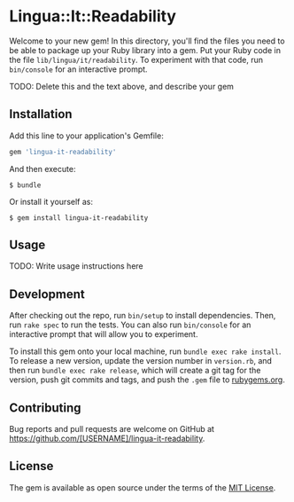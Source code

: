 # Lingua::It::Readability

Welcome to your new gem! In this directory, you'll find the files you need to be able to package up your Ruby library into a gem. Put your Ruby code in the file `lib/lingua/it/readability`. To experiment with that code, run `bin/console` for an interactive prompt.

TODO: Delete this and the text above, and describe your gem

## Installation

Add this line to your application's Gemfile:

```ruby
gem 'lingua-it-readability'
```

And then execute:

    $ bundle

Or install it yourself as:

    $ gem install lingua-it-readability

## Usage

TODO: Write usage instructions here

## Development

After checking out the repo, run `bin/setup` to install dependencies. Then, run `rake spec` to run the tests. You can also run `bin/console` for an interactive prompt that will allow you to experiment.

To install this gem onto your local machine, run `bundle exec rake install`. To release a new version, update the version number in `version.rb`, and then run `bundle exec rake release`, which will create a git tag for the version, push git commits and tags, and push the `.gem` file to [rubygems.org](https://rubygems.org).

## Contributing

Bug reports and pull requests are welcome on GitHub at https://github.com/[USERNAME]/lingua-it-readability.


## License

The gem is available as open source under the terms of the [MIT License](http://opensource.org/licenses/MIT).

